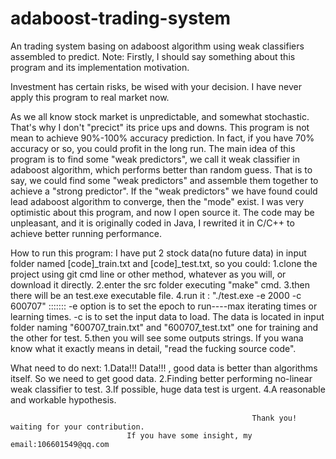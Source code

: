 # adaboost-trading-system

An trading system basing on adaboost algorithm using weak classifiers assembled to predict.
Note: Firstly, I should say something about this program and its implementation motivation.


Investment has certain risks, be wised with your decision.
I have never apply this program to real market now.



As we all know stock market is unpredictable, and somewhat stochastic. That's why I don't
"precict" its price ups and downs. This program is not mean to achieve 90%-100% accuracy
prediction. In fact, if you have 70% accuracy or so, you could profit in the long run.
The main idea of this program is to find some "weak predictors", we call it weak classifier in
adaboost algorithm, which performs better than random guess. That is to say, we could find some
"weak predictors" and assemble them together to achieve a "strong predictor". If the "weak predictors"
we have found could lead adaboost algorithm to converge, then the "mode" exist.
I was very optimistic about this program, and now I open source it. The code may be unpleasant, and it
is originally coded in Java, I rewrited it in C/C++ to achieve better running performance.





How to run this program:
I have put 2 stock data(no future data) in input folder named [code]_train.txt and [code]_test.txt, so you could:
1.clone the project using git cmd line or other method, whatever as you will, or download it directly.
2.enter the src folder executing "make" cmd.
3.then there will be an test.exe executable file.
4.run it : "./test.exe -e 2000 -c 600707"   :::::::  -e option is to set the epoch to run----max iterating times or learning times.
  -c is to set the input data to load. The data is located in input folder naming "600707_train.txt" and "600707_test.txt" one for
  training and the other for test.
5.then you will see some outputs strings. If you wana know what it exactly means in detail, "read the fucking source code".






What need to do next:
1.Data!!!  Data!!! , good data is better than algorithms itself. So we need to get good data.
2.Finding better performing no-linear weak classifier to test.
3.If possible, huge data test is urgent.
4.A reasonable and workable hypothesis.


                                                          Thank you! waiting for your contribution.
							  If you have some insight, my email:106601549@qq.com
